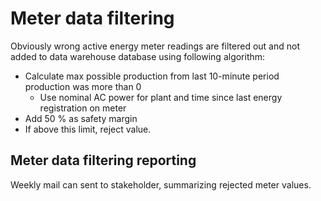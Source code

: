 # Meter data filtering

Obviously wrong active energy meter readings are filtered out and not added to data warehouse database using following algorithm:

- Calculate max possible production from last 10-minute period production was more than 0
    - Use nominal AC power for plant and time since last energy registration on meter
- Add 50 % as safety margin
- If above this limit, reject value.

## Meter data filtering reporting 
Weekly mail can sent to stakeholder, summarizing rejected meter values.
